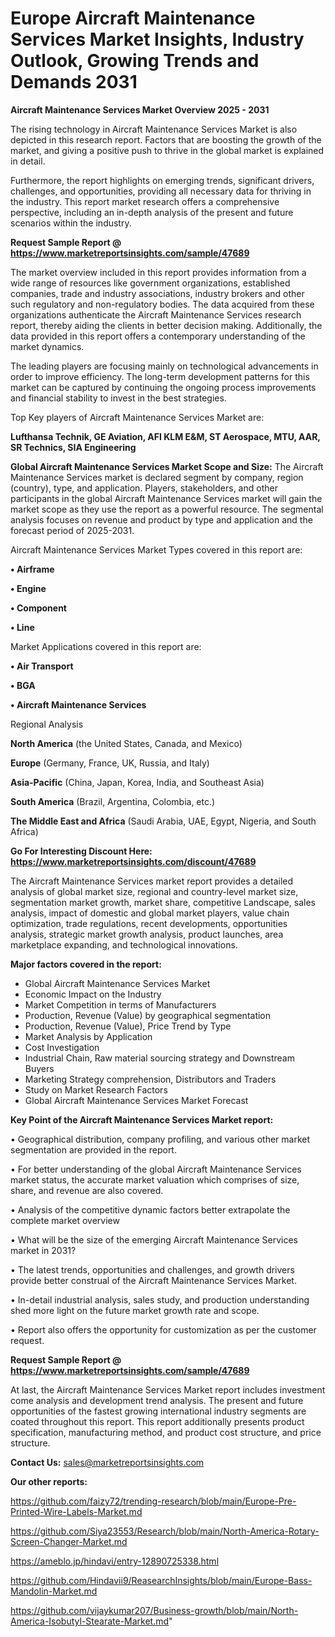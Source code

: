 # Europe Aircraft Maintenance Services Market Insights, Industry Outlook, Growing Trends and Demands 2031

<Strong> Aircraft Maintenance Services Market Overview 2025 - 2031</strong>

The rising technology in Aircraft Maintenance Services Market is also depicted in this research report. Factors that are boosting the growth of the market, and giving a positive push to thrive in the global market is explained in detail.

Furthermore, the report highlights on emerging trends, significant drivers, challenges, and opportunities, providing all necessary data for thriving in the industry. This report market research offers a comprehensive perspective, including an in-depth analysis of the present and future scenarios within the industry.

<strong>Request Sample Report @ <a href=https://www.marketreportsinsights.com/sample/47689>https://www.marketreportsinsights.com/sample/47689</a></strong>

The market overview included in this report provides information from a wide range of resources like government organizations, established companies, trade and industry associations, industry brokers and other such regulatory and non-regulatory bodies. The data acquired from these organizations authenticate the Aircraft Maintenance Services research report, thereby aiding the clients in better decision making. Additionally, the data provided in this report offers a contemporary understanding of the market dynamics.

The leading players are focusing mainly on technological advancements in order to improve efficiency. The long-term development patterns for this market can be captured by continuing the ongoing process improvements and financial stability to invest in the best strategies.

Top Key players of Aircraft Maintenance Services Market are:

<strong>Lufthansa Technik, GE Aviation, AFI KLM E&M, ST Aerospace, MTU, AAR, SR Technics, SIA Engineering</strong>

<strong><b>Global Aircraft Maintenance Services Market Scope and Size:</b></strong>
The Aircraft Maintenance Services market is declared segment by company, region (country), type, and application. Players, stakeholders, and other participants in the global Aircraft Maintenance Services market will gain the market scope as they use the report as a powerful resource. The segmental analysis focuses on revenue and product by type and application and the forecast period of 2025-2031.

Aircraft Maintenance Services Market Types covered in this report are:

<strong>•  Airframe

•  Engine

•  Component

•  Line</strong>

Market Applications covered in this report are:

<strong>•  Air Transport

•  BGA

•  Aircraft Maintenance Services</strong> 

Regional Analysis

<strong>North America</strong> (the United States, Canada, and Mexico)

<strong>Europe</strong> (Germany, France, UK, Russia, and Italy)

<strong>Asia-Pacific</strong> (China, Japan, Korea, India, and Southeast Asia)

<strong>South America</strong> (Brazil, Argentina, Colombia, etc.)

<strong>The Middle East and Africa</strong> (Saudi Arabia, UAE, Egypt, Nigeria, and South Africa)

<strong>Go For Interesting Discount Here: <a href=https://www.marketreportsinsights.com/discount/47689>https://www.marketreportsinsights.com/discount/47689</a></strong>

The Aircraft Maintenance Services market report provides a detailed analysis of global market size, regional and country-level market size, segmentation market growth, market share, competitive Landscape, sales analysis, impact of domestic and global market players, value chain optimization, trade regulations, recent developments, opportunities analysis, strategic market growth analysis, product launches, area marketplace expanding, and technological innovations.

<strong><b>Major factors covered in the report:</b></strong>
<ul>
  <li>Global Aircraft Maintenance Services Market </li>
  <li>Economic Impact on the Industry</li>
  <li>Market Competition in terms of Manufacturers</li>
  <li>Production, Revenue (Value) by geographical segmentation</li>
  <li>Production, Revenue (Value), Price Trend by Type</li>
  <li>Market Analysis by Application</li>
  <li>Cost Investigation</li>
  <li>Industrial Chain, Raw material sourcing strategy and Downstream Buyers</li>
  <li>Marketing Strategy comprehension, Distributors and Traders</li>
  <li>Study on Market Research Factors</li>
  <li>Global Aircraft Maintenance Services Market Forecast</li>
</ul>

<strong><b>Key Point of the Aircraft Maintenance Services Market report:</b></strong>

• Geographical distribution, company profiling, and various other market segmentation are provided in the report.

• For better understanding of the global Aircraft Maintenance Services market status, the accurate market valuation which comprises of size, share, and revenue are also covered.

• Analysis of the competitive dynamic factors better extrapolate the complete market overview

• What will be the size of the emerging Aircraft Maintenance Services market in 2031?

• The latest trends, opportunities and challenges, and growth drivers provide better construal of the Aircraft Maintenance Services Market.

• In-detail industrial analysis, sales study, and production understanding shed more light on the future market growth rate and scope.

• Report also offers the opportunity for customization as per the customer request.

<strong>Request Sample Report @ <a href=https://www.marketreportsinsights.com/sample/47689>https://www.marketreportsinsights.com/sample/47689</a></strong>

At last, the Aircraft Maintenance Services Market report includes investment come analysis and development trend analysis. The present and future opportunities of the fastest growing international industry segments are coated throughout this report. This report additionally presents product specification, manufacturing method, and product cost structure, and price structure.

<strong>Contact Us:</strong>
sales@marketreportsinsights.com

<strong>Our other reports:</strong>

<a href=https://github.com/faizy72/trending-research/blob/main/Europe-Pre-Printed-Wire-Labels-Market.md>https://github.com/faizy72/trending-research/blob/main/Europe-Pre-Printed-Wire-Labels-Market.md</a>

<a href=https://github.com/Siya23553/Research/blob/main/North-America-Rotary-Screen-Changer-Market.md>https://github.com/Siya23553/Research/blob/main/North-America-Rotary-Screen-Changer-Market.md</a>

<a href=https://ameblo.jp/hindavi/entry-12890725338.html>https://ameblo.jp/hindavi/entry-12890725338.html</a>

<a href=https://github.com/Hindavii9/ReasearchInsights/blob/main/Europe-Bass-Mandolin-Market.md>https://github.com/Hindavii9/ReasearchInsights/blob/main/Europe-Bass-Mandolin-Market.md</a>

<a href=https://github.com/vijaykumar207/Business-growth/blob/main/North-America-Isobutyl-Stearate-Market.md>https://github.com/vijaykumar207/Business-growth/blob/main/North-America-Isobutyl-Stearate-Market.md</a>"
